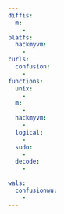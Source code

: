 ```yaml
---
diffis:
  m:
    -
platfs:
  hackmyvm:
    -
curls:
  confusion:
    -
functions:
  unix:
    -
  m:
    -
  hackmyvm:
    -
  logical:
    -
  sudo:
    -
  decode:
    -

wals:
  confusionwu:
    -
---
```

